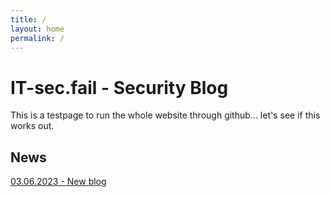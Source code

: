 ```yaml
---
title: /
layout: home
permalink: /
---
```


# IT-sec.fail - Security Blog

This is a testpage to run the whole website through github... let's see if this works out.

## News

[03.06.2023 - New blog](posts/2023-03-06_post.md)
